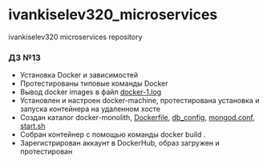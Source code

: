 # ivankiselev320_microservices
ivankiselev320 microservices repository

### ДЗ №13

- Установка Docker и зависимостей
- Протестированы типовые команды Docker
- Вывод docker images в файл [docker-1.log](docker-monolith/docker-1.log)
- Установлен и настроен docker-machine, протестирована установка и запуска контейнера на удаленном хосте
- Создан каталог docker-monolith, [Dockerfile](docker-monolith/Dockerfile), [db_config](docker-monolith/db_config), [mongod.conf](docker-monolith/mongod.conf), [start.sh](docker-monolith/start.sh)
- Собран контейнер с помощью команды docker build .
- Зарегистрирован аккаунт в DockerHub, образ загружен и протестирован
